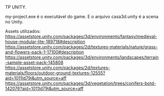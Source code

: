TP UNITY.


my-project.exe é o executável do game. E o arquivo casa3d.unity é a scena no Unity.

Assets utilizados:
https://assetstore.unity.com/packages/3d/environments/fantasy/medieval-house-modular-lite-189718#description
https://assetstore.unity.com/packages/2d/textures-materials/nature/grass-and-flowers-pack-1-17100#description
https://assetstore.unity.com/packages/3d/environments/landscapes/terrain-sample-asset-pack-145808
https://assetstore.unity.com/packages/2d/textures-materials/floors/outdoor-ground-textures-12555?aid=1011ld79j&utm_source=aff
https://assetstore.unity.com/packages/3d/vegetation/trees/conifers-botd-142076?aid=1011ld79j&utm_source=aff

